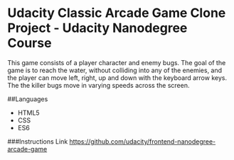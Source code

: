 # Udacity Classic Arcade Game Clone Project - Udacity Nanodegree Course

 This game consists of a player character and enemy bugs. The goal of the game is to reach the water, without colliding into any of the enemies, and the player can move left, right, up and down with the keyboard arrow keys. The the killer bugs move in varying speeds across the screen. 


##Languages

* HTML5
* CSS
* ES6

###Instructions Link
<https://github.com/udacity/frontend-nanodegree-arcade-game>